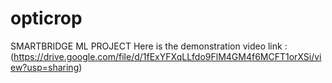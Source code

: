 # opticrop
SMARTBRIDGE ML PROJECT
Here is the demonstration video link : (https://drive.google.com/file/d/1fExYFXqLLfdo9FlM4GM4f6MCFT1orXSi/view?usp=sharing)
